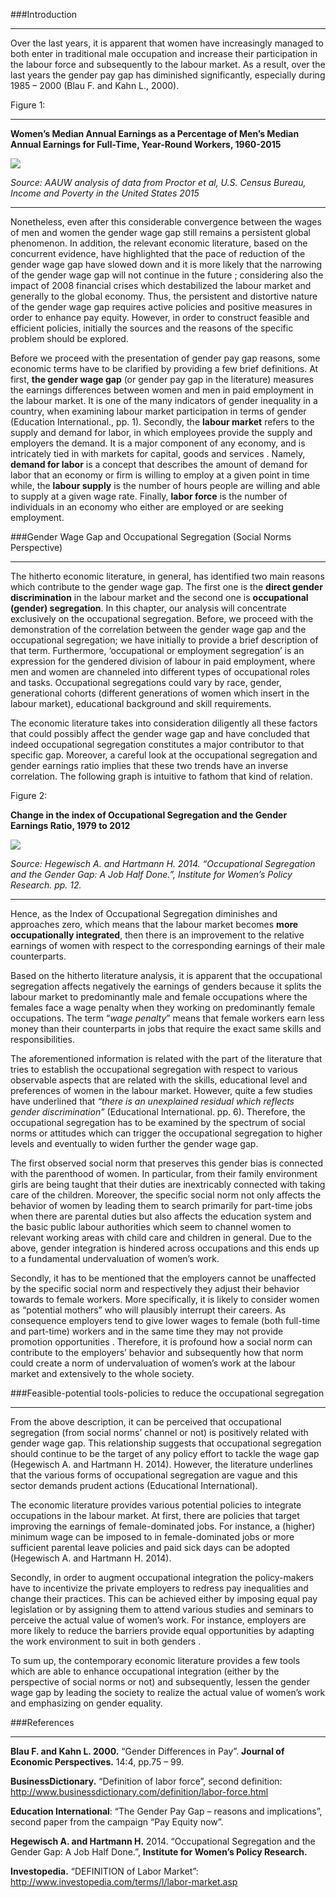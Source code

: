 ###Introduction
___
Over the last years, it is apparent that women have increasingly managed to both enter in traditional male occupation  and increase their participation in the labour force and subsequently to the labour market. As a result, over the last years the gender pay gap has diminished significantly, especially during 1985 – 2000 (Blau F. and Kahn L., 2000).

Figure 1:
___
**Women’s Median Annual Earnings as a Percentage of Men’s Median Annual Earnings for Full-Time, Year-Round Workers, 1960-2015**

<img src="https://github.com/gmantas93/assignments/blob/master/2.PNG" />

_Source: AAUW analysis of data from Proctor et al, U.S. Census Bureau, Income and Poverty in the United States 2015_

___


Nonetheless, even after this considerable convergence between the wages of men and women the gender wage gap still remains a persistent global phenomenon. In addition, the relevant economic literature, based on the concurrent evidence, have highlighted that the pace of reduction of the gender wage gap have slowed down and it is more likely that the narrowing of the gender wage gap will not continue in the future ; considering also the impact of 2008 financial crises which destabilized the labour market and generally to the global economy. Thus, the persistent and distortive nature of the gender wage gap requires active policies and positive measures in order to enhance pay equity. However, in order to construct feasible and efficient policies, initially the sources and the reasons of the specific problem should be explored.

Before we proceed with the presentation of gender pay gap reasons, some economic terms have to be clarified by providing a few brief definitions. At first, **the gender wage gap** (or gender pay gap in the literature) measures the earnings differences between women and men in paid employment in the labour market. It is one of the many indicators of gender inequality in a country, when examining labour market participation in terms of gender (Education International., pp. 1). Secondly, the **labour market** refers to the supply and demand for labor, in which employees provide the supply and employers the demand. It is a major component of any economy, and is intricately tied in with markets for capital, goods and services . Namely, **demand for labor** is a concept that describes the amount of demand for labor that an economy or firm is willing to employ at a given point in time while, the **labour supply** is the number of hours people are willing and able to supply at a given wage rate. Finally, **labor force** is the number of individuals in an economy who either are employed or are seeking employment.

###Gender Wage Gap and Occupational Segregation (Social Norms Perspective)
___

The hitherto economic literature, in general, has identified two main reasons which contribute to the gender wage gap. The first one is the **direct gender discrimination** in the labour market and the second one is **occupational (gender) segregation**. In this chapter, our analysis will concentrate exclusively on the occupational segregation. Before, we proceed with the demonstration of the correlation between the gender wage gap and the occupational segregation; we have initially to provide a brief description of that term. Furthermore, ‘occupational or employment  segregation’ is an expression for the gendered division of labour in paid employment, where men and women are channeled into different types of occupational roles and tasks. Occupational segregations could vary by race, gender, generational cohorts (different generations of women which insert in the labour market), educational background and skill requirements. 

The economic literature takes into consideration diligently all these factors that could possibly affect the gender wage gap and have concluded that indeed occupational segregation constitutes a major contributor to that specific gap. Moreover, a careful look at the occupational segregation and gender earnings ratio implies that these two trends have an inverse correlation. The following graph is intuitive to fathom that kind of relation.

Figure 2:

**Change in the index of Occupational Segregation and the Gender Earnings Ratio, 1979 to 2012**

<img src="https://github.com/gmantas93/assignments/blob/master/1.PNG" />

_Source: Hegewisch A. and Hartmann H. 2014. “Occupational Segregation and the Gender Gap: A Job Half Done.”, Institute for Women’s Policy Research. pp. 12._

___

Hence, as the Index of Occupational Segregation diminishes and approaches zero, which means that the labour market becomes **more occupationally integrated**, then there is an improvement to the relative earnings of women with respect to the corresponding earnings of their male counterparts. 

Based on the hitherto literature analysis, it is apparent that the occupational segregation affects negatively the earnings of genders because it splits the labour market to predominantly male and female occupations where the females face a wage penalty when they working on predominantly female occupations. The term “_wage penalty_” means that female workers earn less money than their counterparts in jobs that require the exact same skills and responsibilities.

The aforementioned information is related with the part of the literature that tries to establish the occupational segregation with respect to various observable aspects that are related with the skills, educational level and preferences of women in the labour market. However, quite a few studies have underlined that _“there is an unexplained residual which reflects gender discrimination”_ (Educational International. pp. 6). Therefore, the occupational segregation has to be examined by the spectrum of social norms or attitudes  which can trigger the occupational segregation to higher levels and eventually to widen further the gender wage gap. 

The first observed social norm that preserves this gender bias is connected with the parenthood of women. In particular, from their family environment girls are being taught that their duties are inextricably connected with taking care of the children. Moreover, the specific social norm not only affects the behavior of women by leading them to search primarily for part-time jobs when there are parental duties but also affects the education system and the basic public labour authorities which seem to channel women to relevant working areas with child care and children in general. Due to the above, gender integration is hindered across occupations and this ends up to a fundamental undervaluation of women’s work.

Secondly, it has to be mentioned that the employers cannot be unaffected by the specific social norm and respectively they adjust their behavior towards to female workers. More specifically, it is likely to consider women as “potential mothers” who will plausibly interrupt their careers. As consequence employers tend to give lower wages to female (both full-time and part-time) workers and in the same time they may not provide promotion opportunities . Therefore, it is profound how a social norm can contribute to the employers’ behavior and subsequently how that norm could create a norm of undervaluation of women’s work at the labour market and extensively to the whole society.

###Feasible-potential tools-policies to reduce the occupational segregation
___

From the above description, it can be perceived that occupational segregation (from social norms’ channel or not) is positively related with gender wage gap. This relationship suggests that occupational segregation should continue to be the target of any policy effort to tackle the wage gap (Hegewisch A. and Hartmann H. 2014). However, the literature underlines that the various forms of occupational segregation are vague and this sector demands prudent actions (Educational International).

The economic literature provides various potential policies to integrate occupations in the labour market. At first, there are policies that target improving the earnings of female-dominated jobs. For instance, a (higher) minimum wage can be imposed to in female-dominated jobs or more sufficient parental leave  policies and paid sick days can be adopted (Hegewisch A. and Hartmann H. 2014).

Secondly, in order to augment occupational integration the policy-makers have to incentivize the private employers to redress pay inequalities and change their practices. This can be achieved either by imposing equal pay legislation or by assigning them to attend various studies  and seminars to perceive the actual value of women’s work. For instance, employers are more likely to reduce the barriers provide equal opportunities by adapting the work environment to suit in both genders . 

To sum up, the contemporary economic literature provides a few tools which are able to enhance occupational integration (either by the perspective of social norms or not) and subsequently, lessen the gender wage gap by leading the society to realize the actual value of women’s work and emphasizing on gender equality.

###References
___
**Blau F. and Kahn L. 2000.** “Gender Differences in Pay”. __Journal of Economic Perspectives.__ 14:4, pp.75 – 99.

**BusinessDictionary.** “Definition of labor force”, second definition: http://www.businessdictionary.com/definition/labor-force.html 

**Education International**: “The Gender Pay Gap – reasons and implications”, second paper from the campaign “Pay Equity now”.

**Hegewisch A. and Hartmann H.** 2014. “Occupational Segregation and the Gender Gap: A Job Half Done.”, __Institute for Women’s Policy Research.__  

**Investopedia.** “DEFINITION of Labor Market”: http://www.investopedia.com/terms/l/labor-market.asp
